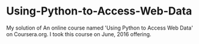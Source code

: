 # Using-Python-to-Access-Web-Data
My solution of An online course named 'Using Python to Access Web Data' on Coursera.org. I took this course on June, 2016 offering.

